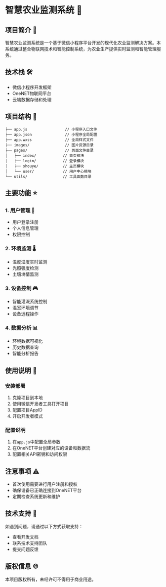# 智慧农业监测系统 🌱

## 项目简介 📝

智慧农业监测系统是一个基于微信小程序平台开发的现代化农业监测解决方案。本系统通过整合物联网技术和智能控制系统，为农业生产提供实时监测和智能管理服务。

## 技术栈 🛠️

- 微信小程序开发框架
- OneNET物联网平台
- 云端数据存储和处理

## 项目结构 📂

```
├── app.js                 // 小程序入口文件
├── app.json               // 小程序全局配置
├── app.wxss               // 全局样式文件
├── images/                // 图片资源目录
├── pages/                 // 页面文件目录
│   ├── index/            // 首页模块
│   ├── login/            // 登录模块
│   ├── shouye/           // 主页模块
│   └── user/             // 用户中心模块
└── utils/                // 工具函数目录
```

## 主要功能 ⭐

### 1. 用户管理 👤
- 用户登录注册
- 个人信息管理
- 权限控制

### 2. 环境监测 🌡️
- 温度湿度实时监测
- 光照强度检测
- 土壤墒情监测

### 3. 设备控制 🎮
- 智能灌溉系统控制
- 温室环境调节
- 设备远程操作

### 4. 数据分析 📊
- 环境数据可视化
- 历史数据查询
- 智能分析报告

## 使用说明 📖

### 安装部署
1. 克隆项目到本地
2. 使用微信开发者工具打开项目
3. 配置项目AppID
4. 开启开发者模式

### 配置说明
1. 在`app.js`中配置全局参数
2. 在OneNET平台创建对应的设备和数据流
3. 配置相关API密钥和访问权限

## 注意事项 ⚠️

- 首次使用需要进行用户注册和授权
- 确保设备已正确连接到OneNET平台
- 定期检查系统更新和维护

## 技术支持 💬

如遇到问题，请通过以下方式获取支持：
- 查看开发文档
- 联系技术支持团队
- 提交问题反馈

## 版权信息 ©️

本项目版权所有，未经许可不得用于商业用途。